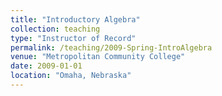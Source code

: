 ```yaml
---
title: "Introductory Algebra"
collection: teaching
type: "Instructor of Record"
permalink: /teaching/2009-Spring-IntroAlgebra
venue: "Metropolitan Community College"
date: 2009-01-01
location: "Omaha, Nebraska"
---
```


